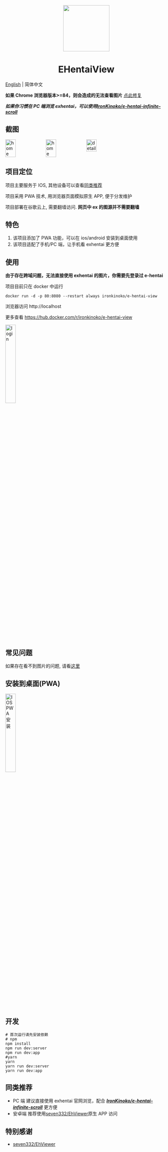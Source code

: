 <p align="center">
  <img width="144px" height="144px" src="https://raw.githubusercontent.com/IronKinoko/asset/master/e-hentai-view/icon.png"/>
</p>

<h1 align="center">EHentaiView</h1>

[English](/README.md) | 简体中文

**如果 Chrome 浏览器版本>=84，则会造成的无法查看图片** [点此修复](./FAQ.md#4-windows-浏览器看不到画廊图片)

**_如果你习惯在 PC 端浏览 exhentai，可以使用[IronKinoko/e-hentai-infinite-scroll](https://github.com/IronKinoko/e-hentai-infinite-scroll)_**

## 截图

<div style="display: flex;">
<img src="https://raw.githubusercontent.com/IronKinoko/asset/master/e-hentai-view/dark-zh.png" width="25%" title="home"/>
<img src="https://raw.githubusercontent.com/IronKinoko/asset/master/e-hentai-view/light-en.png" width="25%" title="home" />
<img src="https://raw.githubusercontent.com/IronKinoko/asset/master/e-hentai-view/detail.png" width="25%" title="detail"/>
</div>

## 项目定位

项目主要服务于 IOS, 其他设备可以查看[同类推荐](#同类推荐)

项目采用 PWA 技术, 用浏览器页面模拟原生 APP, 便于分发维护

项目部署在谷歌云上, 需要翻墙访问. **网页中 ex 的图源并不需要翻墙**

## 特色

1. 该项目添加了 PWA 功能，可以在 ios/android 安装到桌面使用
2. 该项目适配了手机/PC 端，让手机看 exhentai 更方便

## 使用

**由于存在跨域问题，无法直接使用 exhentai 的图片，你需要先登录过 e-hentai**

项目目前只在 docker 中运行

```
docker run -d -p 80:8080 --restart always ironkinoko/e-hentai-view
```

浏览器访问 http://localhost

更多查看 https://hub.docker.com/r/ironkinoko/e-hentai-view

<img src="https://raw.githubusercontent.com/IronKinoko/asset/master/e-hentai-view/login.gif" width="25%" title="login"/>

## 常见问题

如果存在看不到图片的问题, 请看[这里](./FAQ.md)

## 安装到桌面(PWA)

<img src="https://raw.githubusercontent.com/IronKinoko/asset/master/e-hentai-view/pwa_install.gif" width="25%" title="IOS PWA 安装"/>

## 开发

```shell
# 首次运行请先安装依赖
# npm
npm install
npm run dev:server
npm run dev:app
#yarn
yarn
yarn run dev:server
yarn run dev:app
```

## 同类推荐

- PC 端 建议直接使用 exhentai 官网浏览，配合 **_[IronKinoko/e-hentai-infinite-scroll](https://github.com/IronKinoko/e-hentai-infinite-scroll)_** 更方便
- 安卓端 推荐使用[seven332/EhViewer](https://github.com/seven332/EhViewer)原生 APP 访问

## 特别感谢

- [seven332/EhViewer](https://github.com/seven332/EhViewer)

